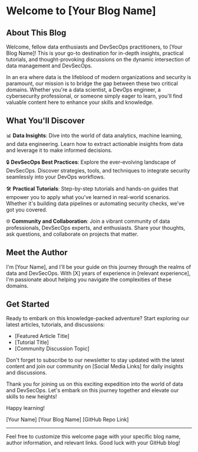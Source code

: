 
# Welcome to [Your Blog Name]

## About This Blog

Welcome, fellow data enthusiasts and DevSecOps practitioners, to [Your Blog Name]! This is your go-to destination for in-depth insights, practical tutorials, and thought-provoking discussions on the dynamic intersection of data management and DevSecOps.

In an era where data is the lifeblood of modern organizations and security is paramount, our mission is to bridge the gap between these two critical domains. Whether you're a data scientist, a DevOps engineer, a cybersecurity professional, or someone simply eager to learn, you'll find valuable content here to enhance your skills and knowledge.

## What You'll Discover

📊 **Data Insights**: Dive into the world of data analytics, machine learning, and data engineering. Learn how to extract actionable insights from data and leverage it to make informed decisions.

🔒 **DevSecOps Best Practices**: Explore the ever-evolving landscape of DevSecOps. Discover strategies, tools, and techniques to integrate security seamlessly into your DevOps workflows.

🛠️ **Practical Tutorials**: Step-by-step tutorials and hands-on guides that empower you to apply what you've learned in real-world scenarios. Whether it's building data pipelines or automating security checks, we've got you covered.

🌐 **Community and Collaboration**: Join a vibrant community of data professionals, DevSecOps experts, and enthusiasts. Share your thoughts, ask questions, and collaborate on projects that matter.

## Meet the Author

I'm [Your Name], and I'll be your guide on this journey through the realms of data and DevSecOps. With [X] years of experience in [relevant experience], I'm passionate about helping you navigate the complexities of these domains.

## Get Started

Ready to embark on this knowledge-packed adventure? Start exploring our latest articles, tutorials, and discussions:

- [Featured Article Title]
- [Tutorial Title]
- [Community Discussion Topic]

Don't forget to subscribe to our newsletter to stay updated with the latest content and join our community on [Social Media Links] for daily insights and discussions.

Thank you for joining us on this exciting expedition into the world of data and DevSecOps. Let's embark on this journey together and elevate our skills to new heights!

Happy learning!

[Your Name]
[Your Blog Name]
[GitHub Repo Link]

---

Feel free to customize this welcome page with your specific blog name, author information, and relevant links. Good luck with your GitHub blog!
